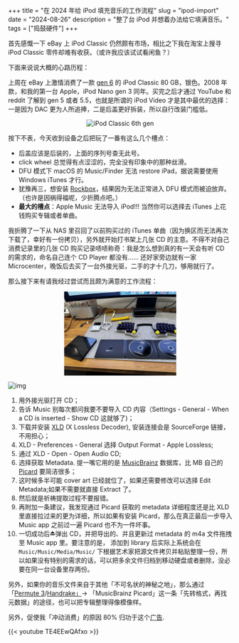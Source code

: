 +++
title = "在 2024 年给 iPod 填充音乐的工作流程"
slug = "ipod-import"
date = "2024-08-26"
description = "整了台 iPod 并想着办法给它填满音乐。"
tags = ["捣鼓硬件"]
+++

首先感慨一下 eBay 上 iPod Classic 仍然颇有市场，相比之下我在淘宝上搜寻 iPod Classic 零件却难有收获。（或许我应该试试看闲鱼？）

下面来说说大概的心路历程：

上周在 eBay 上激情消费了一款 [gen 6](https://en.wikipedia.org/wiki/IPod_Classic#6th_generation) 的 iPod Classic 80 GB，银色。2008 年款，和我的第一台 Apple，iPod Nano gen 3 同年。买完之后才通过 YouTube 和 reddit 了解到 gen 5 或者 5.5，也就是所谓的 iPod Video 才是其中最优的选择：一是因为 DAC 更为人所追捧，二是后盖更好拆装，所以自行改装门槛低。

<div style="display: flex; justify-content: center;">
<img src="https://raw.githubusercontent.com/rexarski/oss/main/uPic/2024-08-26-iPod-01.jpg" alt="iPod Classic 6th gen" style="max-width: 50%;">
</div>

按下不表，今天收到设备之后把玩了一番有这么几个槽点：

- 后盖应该是后装的，上面的序列号查无此号。
- click wheel 总觉得有点涩涩的，完全没有印象中的那种丝滑。
- DFU 模式下 macOS 的 Music/Finder 无法 restore iPad，据说需要使用 Windows iTunes 才行。
- 犹豫再三，想安装 [Rockbox](https://www.rockbox.org)，结果因为无法正常进入 DFU 模式而被迫放弃。（也许是因祸得福呢，少折腾点吧。）
- **最大的槽点**：Apple Music 无法导入 iPod!!! 当然你可以选择去 iTunes 上花钱购买专辑或者单曲。

我折腾了一下从 NAS 里召回了以前购买过的 iTunes 单曲（因为换区而无法再次下载了，幸好有一份拷贝），另外就开始打书架上几张 CD 的主意。不得不对自己消费记录里的几张 CD 购买记录啧啧称奇：我是怎么想到真的有一天会有听 CD 的需求的，命名自己连个 CD Player 都没有…… 还好家旁边就有一家 Microcenter，晚饭后去买了一台外接光驱，二手的才十几刀，够用就行了。

那么接下来有请我经过尝试而且颇为满意的工作流程：

<div style="display: flex; justify-content: center;">
<img src="https://raw.githubusercontent.com/rexarski/oss/main/uPic/2024-08-26-iPod-02.jpg" alt="iPod music workflow" style="max-width: 50%;">
</div>

![img](https://raw.githubusercontent.com/rexarski/oss/main/uPic/2024-08-26-iPod-02.HEIC)

1. 用外接光驱打开 CD；
2. 告诉 Music 别每次都问我要不要导入 CD 内容（Settings - General - When a CD is inserted - Show CD 这就够了)；
3. 下载并安装 [XLD](https://tmkk.undo.jp/xld/index_e.html) (X Lossless Decoder), 安装连接会是 SourceForge 链接，不用担心；
4. XLD - Preferences - General 选择 Output Format - Apple Lossless;
5. 通过 XLD - Open - Open Audio CD;
6. 选择获取 Metadata. 提一嘴它用的是 [MusicBrainz](https://musicbrainz.org) 数据库，比 MB 自己的 [Picard](https://picard.musicbrainz.org) 要简洁很多；
7. 这时候多半可能 cover art 已经就位了，如果还需要修改可以选择 Edit Metadata;如果不需要就直接 Extract 了。
8. 然后就是祈祷提取过程不要报错。
9. 再附加一条建议，我发现通过 Picard 获取的 metadata 详细程度还是比 XLD 里直接拉过来的更为详细，所以如果有安装 Picard，那么在真正最后一步导入 Music app 之前过一遍 Picard 也不为一件坏事。
10. 一切成功后⏏️弹出 CD，并把导出的、并且更新过 metadata 的 m4a 文件拖拽至 Music app 里。要注意的是， 添加到 library 后实际上系统会在 `Music/Music/Media/Music/` 下根据艺术家把源文件拷贝并粘贴整理一份，所以如果没有特别的需求的话，可以把多余文件归档到移动硬盘或者删除，没必要在同一台设备里存两份。

另外，如果你的音乐文件来自于其他「不可名状的神秘之地」，那么通过「[Permute 3](https://software.charliemonroe.net/permute/)/[Handrake」](https://handbrake.fr)-> 「MusicBrainz Picard」这一条「先转格式，再找元数据」的途径，也可以把专辑整理得像模像样。

另外，促使我「冲动消费」的原因 80% 归功于这个[广告](ahttps://www.youtube.com/watch?v=TE4EEwQAfxo).

{{< youtube TE4EEwQAfxo >}}
